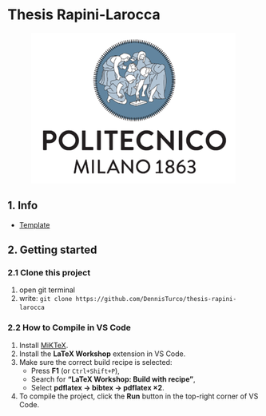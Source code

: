 # Thesis Rapini-Larocca

<p align="center">
  <img src="images/logo.png" alt="logo">
</p>

## 1. Info

- [Template](https://www.ingindinf.polimi.it/studenti/lezioni-ed-esami/esami-di-laurea-e-laurea-magistrale/modelli-formato-tesi)

## 2. Getting started

### 2.1 Clone this project

1. open git terminal
2. write: `git clone https://github.com/DennisTurco/thesis-rapini-larocca`

### 2.2 How to Compile in VS Code

1. Install [MiKTeX](https://miktex.org/download).
2. Install the **LaTeX Workshop** extension in VS Code.
3. Make sure the correct build recipe is selected:
   - Press **F1** (or `Ctrl+Shift+P`),
   - Search for **“LaTeX Workshop: Build with recipe”**,
   - Select **pdflatex → bibtex → pdflatex ×2**.
4. To compile the project, click the **Run** button in the top-right corner of VS Code.
